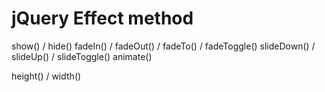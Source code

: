 # jQuery Effect method
show() / hide()
fadeIn() / fadeOut() / fadeTo() / fadeToggle()
slideDown() / slideUp() / slideToggle()
animate()


height() / width()